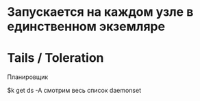 # Запускается на каждом узле в единственном экземляре

# Tails / Toleration

Планировщик

<!-- Он есть в мастер нодах. И в состоянии NoShadule означает, что нагрузка на него пойдет. -->

$k get ds -A
смотрим весь список daemonset
